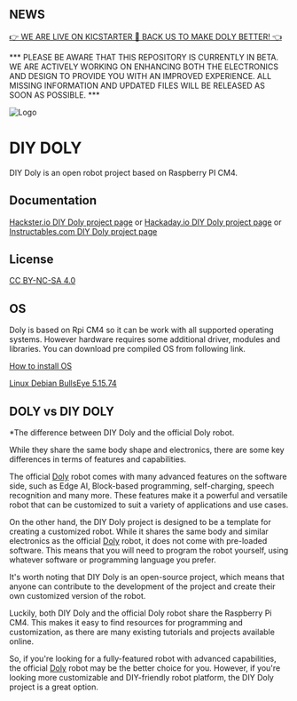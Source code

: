 
## NEWS

[👉 WE ARE LIVE ON KICSTARTER 🚀 BACK US TO MAKE DOLY BETTER! 👈](https://www.kickstarter.com/projects/doly/doly-more-than-a-robot?ref=edmdn2)


*** PLEASE BE AWARE THAT THIS REPOSITORY IS CURRENTLY IN BETA. WE ARE ACTIVELY WORKING ON ENHANCING BOTH THE ELECTRONICS AND DESIGN TO PROVIDE YOU WITH AN IMPROVED EXPERIENCE. ALL MISSING INFORMATION AND UPDATED FILES WILL BE RELEASED AS SOON AS POSSIBLE. ***

![Logo](https://doly.ai/wp-content/uploads/2023/04/doly_image_640.jpg)


# DIY DOLY

DIY Doly is an open robot project based on Raspberry PI CM4.


## Documentation

[Hackster.io DIY Doly project page](https://www.hackster.io/robotdoly/open-doly-more-than-a-robot-d182c6)
or
[Hackaday.io DIY Doly project page](https://hackaday.io/project/193336-diy-doly)
or
[Instructables.com DIY Doly project page](https://www.instructables.com/DIY-Doly-a-Companion-Robot-Powered-by-Raspberry-Pi/)


## License

[CC BY-NC-SA 4.0](https://creativecommons.org/licenses/by-nc-sa/4.0/)


## OS

Doly is based on Rpi CM4 so it can be work with all supported operating systems. However hardware requires some additional driver, modules and libraries. You can download pre compiled OS from following link.

[How to install OS](https://drive.google.com/file/d/1GjVVtY0HsTB1eHpL2gCmnlEYdgq3d5aU/view?usp=share_link)

[Linux Debian BullsEye 5.15.74](https://drive.google.com/file/d/1IhYS_3zZb3UhiZW5sIngpDqNLZKxJyFG/view?usp=share_link)


## DOLY vs DIY DOLY 

*The difference between DIY Doly and the official Doly robot.

While they share the same body shape and electronics, there are some key differences in terms of features and capabilities.

The official [Doly](https://doly.ai/) robot comes with many advanced features on the software side, such as Edge AI, Block-based programming, self-charging, speech recognition and many more. These features make it a powerful and versatile robot that can be customized to suit a variety of applications and use cases.

On the other hand, the DIY Doly project is designed to be a template for creating a customized robot. While it shares the same body and similar electronics as the official [Doly](https://doly.ai/) robot, it does not come with pre-loaded software. This means that you will need to program the robot yourself, using whatever software or programming language you prefer. 

It's worth noting that DIY Doly is an open-source project, which means that anyone can contribute to the development of the project and create their own customized version of the robot.

Luckily, both DIY Doly and the official Doly robot share the Raspberry Pi CM4. This makes it easy to find resources for programming and customization, as there are many existing tutorials and projects available online.

So, if you're looking for a fully-featured robot with advanced capabilities, the official [Doly](https://doly.ai/) robot may be the better choice for you. However, if you're looking more customizable and DIY-friendly robot platform, the DIY Doly project is a great option.

    
